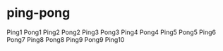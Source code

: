 # ping-pong
Ping1
Pong1
Ping2
Pong2
Ping3
Pong3
Ping4
Pong4
Ping5
Pong5
Ping6
Pong7
Ping8
Pong8
Ping9
Pong9
Ping10

